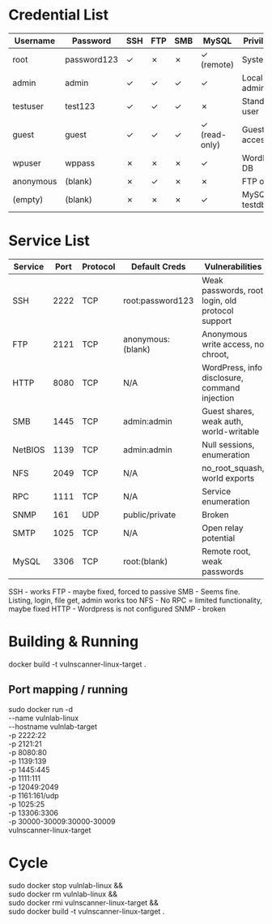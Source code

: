 # Credential List
| Username   | Password     | SSH | FTP | SMB | MySQL        | Privileges        |
|------------|--------------|-----|-----|-----|--------------|-------------------|
| root       | password123  | ✓   | ✗   | ✗   | ✓ (remote)   | System            |
| admin      | admin        | ✓   | ✓   | ✓   | ✓            | Local admin       |
| testuser   | test123      | ✓   | ✓   | ✓   | ✗            | Standard user     |
| guest      | guest        | ✓   | ✓   | ✓   | ✓ (read-only)| Guest access      |
| wpuser     | wppass       | ✗   | ✗   | ✗   | ✓            | WordPress DB      |
| anonymous  | (blank)      | ✗   | ✓   | ✗   | ✗            | FTP only          |
| (empty)    | (blank)      | ✗   | ✗   | ✗   | ✓            | MySQL testdb      |


# Service List
| Service  | Port | Protocol | Default Creds          | Vulnerabilities                                  |
|----------|------|----------|------------------------|--------------------------------------------------|
| SSH      | 2222 | TCP      | root:password123       | Weak passwords, root login, old protocol support |
| FTP      | 2121 | TCP      | anonymous:(blank)      | Anonymous write access, no chroot,               |
| HTTP     | 8080 | TCP      | N/A                    | WordPress, info disclosure, command injection    |
| SMB      | 1445 | TCP      | admin:admin            | Guest shares, weak auth, world-writable          |
| NetBIOS  | 1139 | TCP      | admin:admin            | Null sessions, enumeration                       |
| NFS      | 2049 | TCP      | N/A                    | no_root_squash, world exports                    |
| RPC      | 1111 | TCP      | N/A                    | Service enumeration                              |
| SNMP     | 161  | UDP      | public/private         | Broken                                           |
| SMTP     | 1025 | TCP      | N/A                    | Open relay potential                             |
| MySQL    | 3306 | TCP      | root:(blank)           | Remote root, weak passwords                      |


SSH - works
FTP - maybe fixed, forced to passive
SMB - Seems fine. Listing, login, file get, admin works too
NFS - No RPC = limited functionality, maybe fixed
HTTP - Wordpress is not configured
SNMP - broken 


# Building & Running
docker build -t vulnscanner-linux-target .

## Port mapping / running
sudo docker run -d \
  --name vulnlab-linux \
  --hostname vulnlab-target \
  -p 2222:22 \
  -p 2121:21 \
  -p 8080:80 \
  -p 1139:139 \
  -p 1445:445 \
  -p 1111:111 \
  -p 12049:2049 \
  -p 1161:161/udp \
  -p 1025:25 \
  -p 13306:3306 \
  -p 30000-30009:30000-30009 \
  vulnscanner-linux-target

# Cycle
sudo docker stop vulnlab-linux && \
sudo docker rm vulnlab-linux && \
sudo docker rmi vulnscanner-linux-target && \
sudo docker build -t vulnscanner-linux-target .